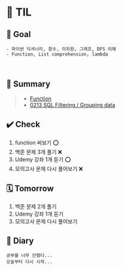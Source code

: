 # 📒 TIL 
## 🎯 Goal 
```
- 파이썬 딕셔너리, 함수, 이차원, 그래프, DFS 이해
- Function, List comprehension, lambda
```
&nbsp;
## 📝 Summary
> - [Function](/Users/synn/Desktop/TIL/Feb/0210/function.md)
> - [0213 SQL Filtering / Grouping data](/Users/synn/Desktop/TIL/Feb/0213/SQL.md)
&nbsp;

## ✔️ Check
1. function 써보기 ⭕️
2. 백준 문제 3개 풀기 ❌
3. Udemy 강좌 1개 듣기 ⭕️
4. 모의고사 문제 다시 풀어보기 ❌

## 🗓 Tomorrow
1. 백준 문제 2개 풀기 
2. Udemy 강좌 1개 듣기
3. 모의고사 문제 다시 풀어보기

## 💭 Diary
```
공부를 너무 안했다...
오늘부터 다시 시작...
```
